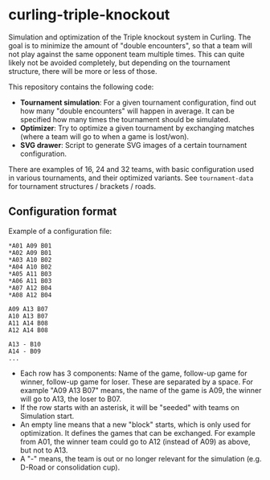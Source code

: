 # curling-triple-knockout

Simulation and optimization of the Triple knockout system in Curling.
The goal is to minimize the amount of "double encounters", so that a team will not play against the
same opponent team multiple times. This can quite likely not be avoided completely, but depending on
the tournament structure, there will be more or less of those.

This repository contains the following code:

* **Tournament simulation**: For a given tournament configuration, find out how many "double
  encounters" will happen in average. It can be specified how many times the tournament should be
  simulated.
* **Optimizer**: Try to optimize a given tournament by exchanging matches (where a team will go to
  when a game is lost/won).
* **SVG drawer**: Script to generate SVG images of a certain tournament configuration.

There are examples of 16, 24 and 32 teams, with basic configuration used in various tournaments, and
their optimized variants. See `tournament-data` for tournament structures / brackets / roads.

## Configuration format

Example of a configuration file:

```
*A01 A09 B01
*A02 A09 B01
*A03 A10 B02
*A04 A10 B02
*A05 A11 B03
*A06 A11 B03
*A07 A12 B04
*A08 A12 B04

A09 A13 B07
A10 A13 B07
A11 A14 B08
A12 A14 B08

A13 - B10
A14 - B09
...
```

* Each row has 3 components: Name of the game, follow-up game for winner, follow-up game for loser.
  These are separated by a space. For example "A09 A13 B07" means, the name of the game is A09,
  the winner will go to A13, the loser to B07.
* If the row starts with an asterisk, it will be "seeded" with teams on Simulation start.
* An empty line means that a new "block" starts, which is only used for optimization. It defines the
  games that can be exchanged. For example from A01, the winner team could go to A12 (instead of
  A09) as above, but not to A13.
* A "-" means, the team is out or no longer relevant for the simulation (e.g. D-Road or
  consolidation cup).
